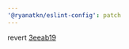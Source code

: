```yaml
---
'@ryanatkn/eslint-config': patch
---
```


revert [3eeab19](https://github.com/ryanatkn/eslint-config/commit/3eeab19471f0cbb0c7261dde644946c820975ee9)
